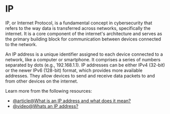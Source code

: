 # IP

IP, or Internet Protocol, is a fundamental concept in cybersecurity that refers to the way data is transferred across networks, specifically the internet. It is a core component of the internet's architecture and serves as the primary building block for communication between devices connected to the network.

An IP address is a unique identifier assigned to each device connected to a network, like a computer or smartphone. It comprises a series of numbers separated by dots (e.g., 192.168.1.1). IP addresses can be either IPv4 (32-bit) or the newer IPv6 (128-bit) format, which provides more available addresses. They allow devices to send and receive data packets to and from other devices on the internet.

Learn more from the following resources:

- [@article@What is an IP address and what does it mean?](https://www.kaspersky.com/resource-center/definitions/what-is-an-ip-address)
- [@video@Whats an IP address?](https://www.youtube.com/watch?v=6is6Gulh7qE)